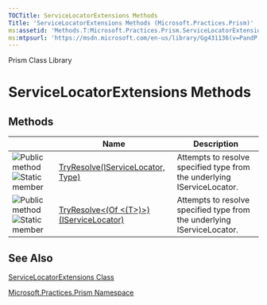 ```yaml
---
TOCTitle: ServiceLocatorExtensions Methods
Title: 'ServiceLocatorExtensions Methods (Microsoft.Practices.Prism)'
ms:assetid: 'Methods.T:Microsoft.Practices.Prism.ServiceLocatorExtensions'
ms:mtpsurl: 'https://msdn.microsoft.com/en-us/library/Gg431136(v=PandP.50)'
---
```


Prism Class Library

# ServiceLocatorExtensions Methods

## Methods

<table>

<thead>
<tr class="header">
<th> </th>
<th>Name</th>
<th>Description</th>
</tr>
</thead>
<tbody>
<tr class="odd">
<td><img src="https://msdn.microsoft.com/en-us/Gg431136.pubmethod(en-us,PandP.50).gif" title="Public method" /><img src="https://msdn.microsoft.com/en-us/Gg431136.static(en-us,PandP.50).gif" title="Static member" /></td>
<td><a href="https://msdn.microsoft.com/m:microsoft.practices.prism.servicelocatorextensions.tryresolve(microsoft.practices.servicelocation.iservicelocator%2csystem.type)">TryResolve(IServiceLocator, Type)</a></td>
<td><div class="summary">
Attempts to resolve specified type from the underlying IServiceLocator.
</div></td>
</tr>
<tr class="even">
<td><img src="https://msdn.microsoft.com/en-us/Gg431136.pubmethod(en-us,PandP.50).gif" title="Public method" /><img src="https://msdn.microsoft.com/en-us/Gg431136.static(en-us,PandP.50).gif" title="Static member" /></td>
<td><a href="https://msdn.microsoft.com/m:microsoft.practices.prism.servicelocatorextensions.tryresolve%60%601(microsoft.practices.servicelocation.iservicelocator)">TryResolve&lt;(Of &lt;(T&gt;)&gt;)(IServiceLocator)</a></td>
<td><div class="summary">
Attempts to resolve specified type from the underlying IServiceLocator.
</div></td>
</tr>
</tbody>
</table>

## See Also

[ServiceLocatorExtensions Class](https://msdn.microsoft.com/en-us/library/microsoft.practices.prism.servicelocatorextensions(v=pandp.50))

[Microsoft.Practices.Prism Namespace](https://msdn.microsoft.com/en-us/library/microsoft.practices.prism(v=pandp.50))
